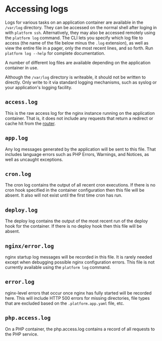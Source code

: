 # Accessing logs

Logs for various tasks on an application container are available in the `/var/log` directory.  They can be accessed on the normal shell after loging in with `platform ssh`.  Alternatively, they may also be accessed remotely using the `platform log` command.  The CLI lets you specify which log file to access (the name of the file below minus the `.log` extension), as well as view the entire file in a pager, only the most recent lines, and so forth.  Run `platform log --help` for complete documentation.

A number of different log files are available depending on the application container in use.

Although the `/var/log` directory is writeable, it should not be written to directly. Only write to it via standard logging mechanisms, such as syslog or your application's logging facility.

## `access.log`

This is the raw access log for the nginx instance running on the application container. That is, it does not include any requests that return a redirect or cache hit from the [router](configuration/routes.md).

## `app.log`

Any log messages generated by the application will be sent to this file.  That includes language errors such as PHP Errors, Warnings, and Notices, as well as uncaught exceptions.

## `cron.log`

The cron log contains the output of all recent cron executions.  If there is no cron hook specified in the container configuration then this file will be absent. It also will not exist until the first time cron has run.

## `deploy.log`

The deploy log contains the output of the most recent run of the deploy hook for the container.  If there is no deploy hook then this file will be absent.

## `nginx/error.log`

nginx startup log messages will be recorded in this file.  It is rarely needed except when debugging possible nginx configuration errors. This file is not currently available using the `platform log` command.

## `error.log`

nginx-level errors that occur once nginx has fully started will be recorded here. This will include HTTP 500 errors for missing directories, file types that are excluded based on the `.platform.app.yaml` file, etc.

## `php.access.log`

On a PHP container, the php.access.log contains a record of all requests to the PHP service.
